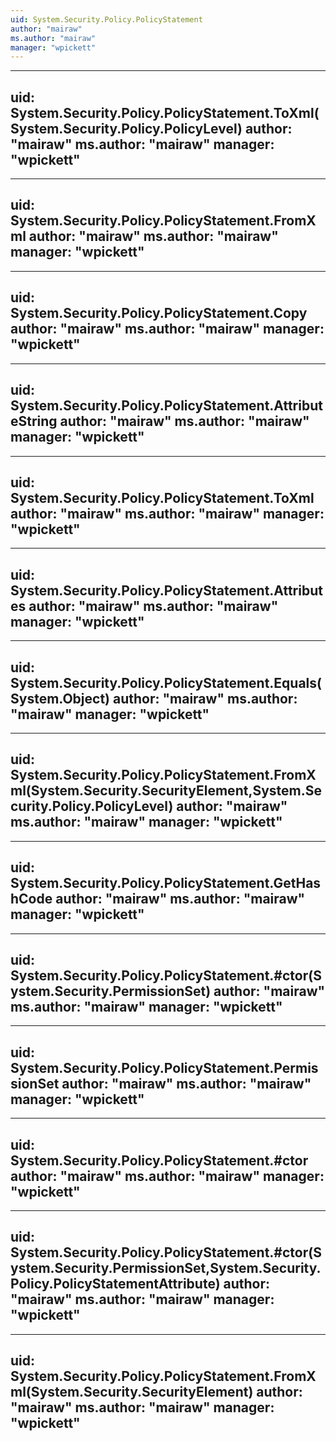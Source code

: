 ```yaml
---
uid: System.Security.Policy.PolicyStatement
author: "mairaw"
ms.author: "mairaw"
manager: "wpickett"
---
```


---
uid: System.Security.Policy.PolicyStatement.ToXml(System.Security.Policy.PolicyLevel)
author: "mairaw"
ms.author: "mairaw"
manager: "wpickett"
---

---
uid: System.Security.Policy.PolicyStatement.FromXml
author: "mairaw"
ms.author: "mairaw"
manager: "wpickett"
---

---
uid: System.Security.Policy.PolicyStatement.Copy
author: "mairaw"
ms.author: "mairaw"
manager: "wpickett"
---

---
uid: System.Security.Policy.PolicyStatement.AttributeString
author: "mairaw"
ms.author: "mairaw"
manager: "wpickett"
---

---
uid: System.Security.Policy.PolicyStatement.ToXml
author: "mairaw"
ms.author: "mairaw"
manager: "wpickett"
---

---
uid: System.Security.Policy.PolicyStatement.Attributes
author: "mairaw"
ms.author: "mairaw"
manager: "wpickett"
---

---
uid: System.Security.Policy.PolicyStatement.Equals(System.Object)
author: "mairaw"
ms.author: "mairaw"
manager: "wpickett"
---

---
uid: System.Security.Policy.PolicyStatement.FromXml(System.Security.SecurityElement,System.Security.Policy.PolicyLevel)
author: "mairaw"
ms.author: "mairaw"
manager: "wpickett"
---

---
uid: System.Security.Policy.PolicyStatement.GetHashCode
author: "mairaw"
ms.author: "mairaw"
manager: "wpickett"
---

---
uid: System.Security.Policy.PolicyStatement.#ctor(System.Security.PermissionSet)
author: "mairaw"
ms.author: "mairaw"
manager: "wpickett"
---

---
uid: System.Security.Policy.PolicyStatement.PermissionSet
author: "mairaw"
ms.author: "mairaw"
manager: "wpickett"
---

---
uid: System.Security.Policy.PolicyStatement.#ctor
author: "mairaw"
ms.author: "mairaw"
manager: "wpickett"
---

---
uid: System.Security.Policy.PolicyStatement.#ctor(System.Security.PermissionSet,System.Security.Policy.PolicyStatementAttribute)
author: "mairaw"
ms.author: "mairaw"
manager: "wpickett"
---

---
uid: System.Security.Policy.PolicyStatement.FromXml(System.Security.SecurityElement)
author: "mairaw"
ms.author: "mairaw"
manager: "wpickett"
---
